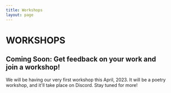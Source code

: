 ```yaml
---
title: Workshops
layout: page
---
```


# WORKSHOPS

## Coming Soon: Get feedback on your work and join a workshop!

We will be having our very first workshop this April, 2023. It will be a poetry workshop, and it'll take place on Discord. Stay tuned for more!